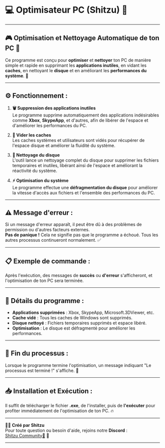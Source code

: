 # 💻 **Optimisateur PC (Shitzu)** 🚀

---

## 🎮 **Optimisation et Nettoyage Automatique de ton PC** 🧹

Ce programme est conçu pour **optimiser** et **nettoyer** ton PC de manière simple et rapide en supprimant les **applications inutiles**, en vidant les **caches**, en nettoyant le **disque** et en améliorant les **performances du système**. 🌟

---

## ⚙️ **Fonctionnement** :

1. **🗑️ Suppression des applications inutiles**  
   Le programme supprime automatiquement des applications indésirables comme **Xbox**, **SkypeApp**, et d'autres, afin de libérer de l'espace et d'améliorer les performances du PC.

2. **💾 Vider les caches**  
   Les caches systèmes et utilisateurs sont vidés pour récupérer de l'espace disque et améliorer la fluidité du système.

3. **🧼 Nettoyage du disque**  
   L'outil lance un nettoyage complet du disque pour supprimer les fichiers temporaires et inutiles, libérant ainsi de l'espace et améliorant la réactivité du système.

4. **⚡ Optimisation du système**  
   Le programme effectue une **défragmentation du disque** pour améliorer la vitesse d'accès aux fichiers et l'ensemble des performances du PC.

---

## ⚠️ **Message d'erreur** :

Si un message d'erreur apparaît, il peut être dû à des problèmes de permission ou d'autres facteurs externes.  
**Pas de panique !** Cela ne signifie pas que le programme a échoué. Tous les autres processus continueront normalement. ✅

---

## 📋 **Exemple de commande** :
Après l'exécution, des messages de **succès** ou **d'erreur** s'afficheront, et l'optimisation de ton PC sera terminée.

---

## 🔧 **Détails du programme** :

- **Applications supprimées** : Xbox, SkypeApp, Microsoft.3DViewer, etc.
- **Cache vidé** : Tous les caches de Windows sont supprimés.
- **Disque nettoyé** : Fichiers temporaires supprimés et espace libéré.
- **Optimisation** : Le disque est défragmenté pour améliorer les performances.

---

## 🎉 **Fin du processus** :
Lorsque le programme termine l'optimisation, un message indiquant "Le processus est terminé !" s'affiche. 🎉

---

## 📥 **Installation et Exécution** :
Il suffit de télécharger le fichier **.exe**, de l'installer, puis de **l'exécuter** pour profiter immédiatement de l'optimisation de ton PC. 🔥

---

👨‍💻 **Créé par Shitzu**  
Pour toute question ou besoin d'aide, rejoins notre **Discord** :  
[Shitzu Community🫧](https://discord.gg/qtw6pYhHjF) 💬

---

